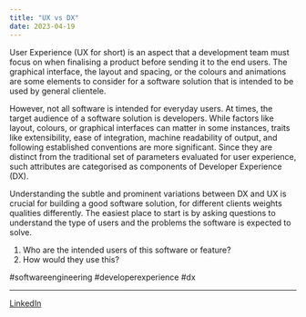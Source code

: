 ```yaml
---
title: "UX vs DX"
date: 2023-04-19
---
```


User Experience (UX for short) is an aspect that a development team must focus on when finalising a product before sending it to the end users. The graphical interface, the layout and spacing, or the colours and animations are some elements to consider for a software solution that is intended to be used by general clientele.

However, not all software is intended for everyday users. At times, the target audience of a software solution is developers. While factors like layout, colours, or graphical interfaces can matter in some instances, traits like extensibility, ease of integration, machine readability of output, and following established conventions are more significant. Since they are distinct from the traditional set of parameters evaluated for user experience, such attributes are categorised as components of Developer Experience (DX). 

Understanding the subtle and prominent variations between DX and UX is crucial for building a good software solution, for different clients weights qualities differently. The easiest place to start is by asking questions to understand the type of users and the problems the software is expected to solve.

1. Who are the intended users of this software or feature?
2. How would they use this? 

#softwareengineering
#developerexperience
#dx

---
[LinkedIn](https://www.linkedin.com/feed/update/urn:li:share:7054490300932657152)